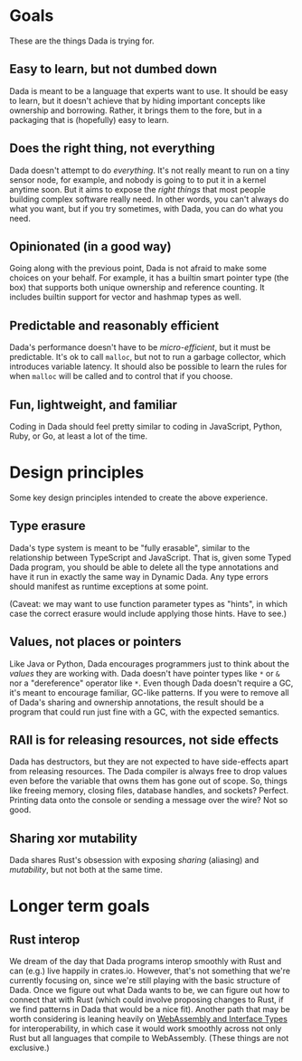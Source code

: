 # Goals

These are the things Dada is trying for.

## Easy to learn, but not dumbed down

Dada is meant to be a language that experts want to use. It should be easy to learn, but it doesn't achieve that by hiding important concepts like ownership and borrowing. Rather, it brings them to the fore, but in a packaging that is (hopefully) easy to learn.

## Does the right thing, not everything

Dada doesn't attempt to do *everything*. It's not really meant to run on a tiny sensor node, for example, and nobody is going to to put it in a kernel anytime soon. But it aims to expose the *right things* that most people building complex software really need. In other words, you can't always do what you want, but if you try sometimes, with Dada, you can do what you need.

## Opinionated (in a good way) 

Going along with the previous point, Dada is not afraid to make some choices on your behalf. For example, it has a builtin smart pointer type (the box) that supports both unique ownership and reference counting. It includes builtin support for vector and hashmap types as well.

## Predictable and reasonably efficient

Dada's performance doesn't have to be *micro-efficient*, but it must be predictable. It's ok to call `malloc`, but not to run a garbage collector, which introduces variable latency. It should also be possible to learn the rules for when `malloc` will be called and to control that if you choose.

## Fun, lightweight, and familiar

Coding in Dada should feel pretty similar to coding in JavaScript, Python, Ruby, or Go, at least a lot of the time.

# Design principles

Some key design principles intended to create the above experience.

## Type erasure

Dada's type system is meant to be "fully erasable", similar to the relationship between TypeScript and JavaScript. That is, given some Typed Dada program, you should be able to delete all the type annotations and have it run in exactly the same way in Dynamic Dada. Any type errors should manifest as runtime exceptions at some point. 

(Caveat: we may want to use function parameter types as "hints", in which case the correct erasure would include applying those hints. Have to see.)

## Values, not places or pointers

Like Java or Python, Dada encourages programmers just to think about the *values* they are working with. Dada doesn't have pointer types like `*` or `&` nor a "dereference" operator like `*`. Even though Dada doesn't require a GC, it's meant to encourage familiar, GC-like patterns. If you were to remove all of Dada's sharing and ownership annotations, the result should be a program that could run just fine with a GC, with the expected semantics.

## RAII is for releasing resources, not side effects

Dada has destructors, but they are not expected to have side-effects apart from releasing resources. The Dada compiler is always free to drop values even before the variable that owns them has gone out of scope. So, things like freeing memory, closing files, database handles, and sockets? Perfect. Printing data onto the console or sending a message over the wire? Not so good.

## Sharing xor mutability

Dada shares Rust's obsession with exposing *sharing* (aliasing) and *mutability*, but not both at the same time.

# Longer term goals

## Rust interop

We dream of the day that Dada programs interop smoothly with Rust and can (e.g.) live happily in crates.io. However, that's not something that we're currently focusing on, since we're still playing with the basic structure of Dada. Once we figure out what Dada wants to be, we can figure out how to connect that with Rust (which could involve proposing changes to Rust, if we find patterns in Dada that would be a nice fit). Another path that may be worth considering is leaning heavily on [WebAssembly and Interface Types](https://github.com/WebAssembly/interface-types/blob/master/proposals/interface-types/Explainer.md) for interoperability, in which case it would work smoothly across not only Rust but all languages that compile to WebAssembly. (These things are not exclusive.)
